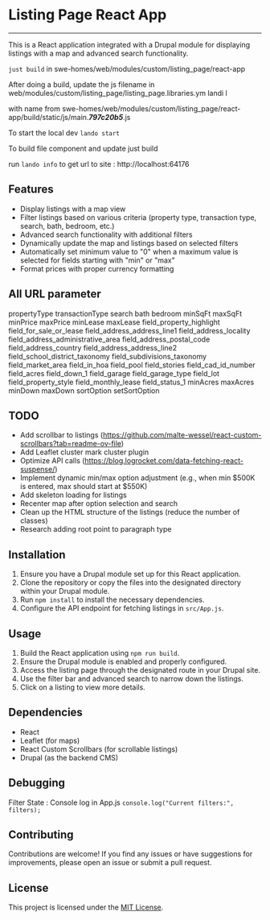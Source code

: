 
# Listing Page React App
****
This is a React application integrated with a Drupal module for displaying listings with a map and advanced search functionality.


`just build` in swe-homes/web/modules/custom/listing_page/react-app

After doing a build, update the js filename in 
web/modules/custom/listing_page/listing_page.libraries.ym   landi l

with name from swe-homes/web/modules/custom/listing_page/react-app/build/static/js/main.*****797c20b5*****.js


To start the local dev 
`lando start`

To build file component and update 
just build

run `lando info` to get url to site : http://localhost:64176


## Features

- Display listings with a map view
- Filter listings based on various criteria (property type, transaction type, search, bath, bedroom, etc.)
- Advanced search functionality with additional filters
- Dynamically update the map and listings based on selected filters
- Automatically set minimum value to "0" when a maximum value is selected for fields starting with "min" or "max"
- Format prices with proper currency formatting

## All URL parameter 


propertyType
transactionType
search
bath
bedroom
minSqFt
maxSqFt
minPrice
maxPrice
minLease
maxLease
field_property_highlight
field_for_sale_or_lease
field_address_address_line1
field_address_locality
field_address_administrative_area
field_address_postal_code
field_address_country
field_address_address_line2
field_school_district_taxonomy
field_subdivisions_taxonomy
field_market_area
field_in_hoa
field_pool
field_stories
field_cad_id_number
field_acres
field_down_1
field_garage
field_garage_type
field_lot
field_property_style
field_monthly_lease
field_status_1
minAcres
maxAcres
minDown
maxDown
sortOption
setSortOption

## TODO

- Add scrollbar to listings (https://github.com/malte-wessel/react-custom-scrollbars?tab=readme-ov-file)
- Add Leaflet cluster mark cluster plugin
- Optimize API calls (https://blog.logrocket.com/data-fetching-react-suspense/)
- Implement dynamic min/max option adjustment (e.g., when min $500K is entered, max should start at $550K)
- Add skeleton loading for listings
- Recenter map after option selection and search
- Clean up the HTML structure of the listings (reduce the number of classes)
- Research adding root point to paragraph type

## Installation

1. Ensure you have a Drupal module set up for this React application.
2. Clone the repository or copy the files into the designated directory within your Drupal module.
3. Run `npm install` to install the necessary dependencies.
4. Configure the API endpoint for fetching listings in `src/App.js`.

## Usage

1. Build the React application using `npm run build`.
2. Ensure the Drupal module is enabled and properly configured.
3. Access the listing page through the designated route in your Drupal site.
4. Use the filter bar and advanced search to narrow down the listings.
5. Click on a listing to view more details.

## Dependencies

- React
- Leaflet (for maps)
- React Custom Scrollbars (for scrollable listings)
- Drupal (as the backend CMS)

## Debugging 
Filter State : Console log in App.js `console.log("Current filters:", filters);`

## Contributing

Contributions are welcome! If you find any issues or have suggestions for improvements, please open an issue or submit a pull request.

## License

This project is licensed under the [MIT License](LICENSE).